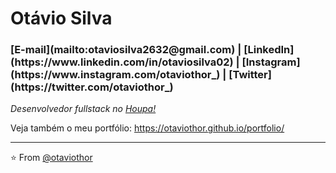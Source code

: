 # Otávio Silva

<h3>[E-mail](mailto:otaviosilva2632@gmail.com) | [LinkedIn](https://www.linkedin.com/in/otaviosilva02) | [Instagram](https://www.instagram.com/otaviothor_) | [Twitter](https://twitter.com/otaviothor_) </h3>

_Desenvolvedor fullstack no [Houpa!](https://www.houpa.app)_


Veja também o meu portfólio: https://otaviothor.github.io/portfolio/

---

⭐️ From [@otaviothor](https://github.com/otaviothor)
